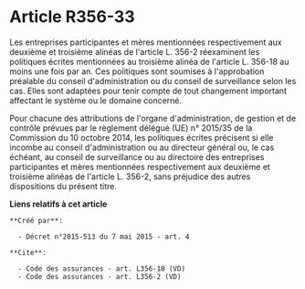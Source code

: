 # Article R356-33

Les entreprises participantes et mères mentionnées respectivement aux deuxième et troisième alinéas de l'article L. 356-2
réexaminent les politiques écrites mentionnées au troisième alinéa de l'article L. 356-18 au moins une fois par an. Ces
politiques sont soumises à l'approbation préalable du conseil d'administration ou du conseil de surveillance selon les cas.
Elles sont adaptées pour tenir compte de tout changement important affectant le système ou le domaine concerné. 

Pour chacune des attributions de l'organe d'administration, de gestion et de contrôle prévues par le règlement délégué (UE)
n° 2015/35 de la Commission du 10 octobre 2014, les politiques écrites précisent si elle incombe au conseil d'administration
ou au directeur général ou, le cas échéant, au conseil de surveillance ou au directoire des entreprises participantes et
mères mentionnées respectivement aux deuxième et troisième alinéas de l'article L. 356-2, sans préjudice des autres
dispositions du présent titre.

**Liens relatifs à cet article**

	**Créé par**:

	  - Décret n°2015-513 du 7 mai 2015 - art. 4

	**Cite**:

	  - Code des assurances - art. L356-18 (VD)
	  - Code des assurances - art. L356-2 (VD)
